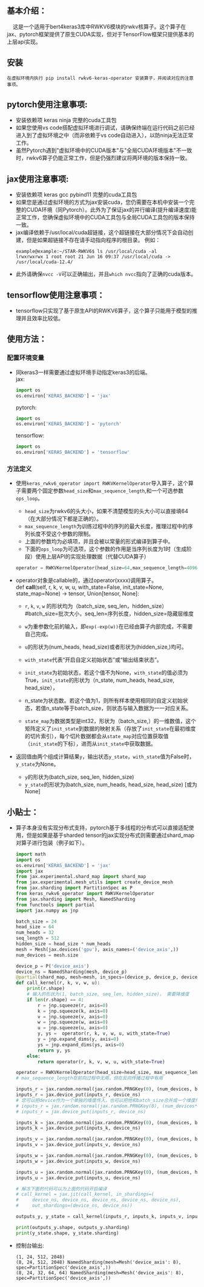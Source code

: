 
## 基本介绍：
&nbsp;&nbsp;&nbsp;&nbsp;这是一个适用于bert4keras3库中RWKV6模块的rwkv核算子。这个算子在jax、pytorch框架提供了原生CUDA实现，但对于TensorFlow框架只提供基本的上层api实现。
## 安装
`在虚拟环境内执行 pip install rwkv6-keras-operator 安装算子，并阅读对应的注意事项。`
## pytorch使用注意事项:
- 安装依赖项 keras ninja 完整的cuda工具包
- 如果您使用vs code搭配虚拟环境进行调试，请确保终端在运行代码之前已经进入到了虚拟环境之中（而非依赖于vs code自动进入），以防ninja无法正常工作。
- 虽然Pytorch遇到"虚拟环境中的CUDA版本"与"全局CUDA环境版本"不一致时，rwkv6算子仍能正常工作，但是仍强烈建议将两环境的版本保持一致。


## jax使用注意事项:
- 安装依赖项 keras gcc pybind11 完整的cuda工具包
- 如果您是通过虚拟环境的方式为jax安装cuda，您仍需要在本机中安装一个完整的CUDA环境（同Pytorch）。此外为了保证jax的并行编译(提升编译速度)能正常工作，您确保虚拟环境中的CUDA工具包与全局CUDA工具包的版本保持一致。
- jax编译依赖于/usr/local/cuda超链接，这个超链接在大部分情况下会自动创建，但是如果超链接不存在请手动指向程序的根目录。
  例如：
  ```shell
  example@example:~/STAR-RWKV6$ ls /usr/local/cuda -al
  lrwxrwxrwx 1 root root 21 Jun 16 09:37 /usr/local/cuda -> /usr/local/cuda-12.4/
  ```
- 此外请确保`nvcc -V`可以正确输出，并且`which nvcc`指向了正确的cuda版本。

## tensorflow使用注意事项：
- tensorflow只实现了基于原生API的RWKV6算子，这个算子只能用于模型的推理并且效率比较低。

## 使用方法：
### 配置环境变量
- 同keras3一样需要通过虚拟环境手动指定keras3的后端。  
  jax:
  ```python
  import os
  os.environ['KERAS_BACKEND'] = 'jax'
  ```
  pytorch:
  ```python
  import os
  os.environ['KERAS_BACKEND'] = 'pytorch'
  ```
  tensorflow:
  ```python
  import os
  os.environ['KERAS_BACKEND'] = 'tensorflow'
  ```
### 方法定义
- 使用`keras_rwkv6_operator import RWKVKernelOperator`导入算子，这个算子需要两个固定参数`head_size`和`max_sequence_length`,和一个可选参数`ops_loop`。
  - `head_size`为rwkv6的头大小，如果不清楚模型的头大小可以直接填64（在大部分情况下都是正确的）。
  - `max_sequence_length`为训练过程中的序列的最大长度，推理过程中的序列长度不受这个参数的限制。
  - 上面的参数均为必填项，并且会被以常量的形式编译到算子中。
  - 下面的`ops_loop`为可选项，这个参数的作用是当序列长度为1时（生成阶段）使用上层API的实现处理数据（代替CUDA算子）
  ```python
  operator = RWKVKernelOperator(head_size=64,max_sequence_length=4096, ops_loop=False)
  ```

- operator对象是callable的，通过operator(xxxx)调用算子。  
  def __call__(self, r, k, v, w, u, with_state=False, init_state=None, state_map=None) -> tensor, Union[tensor, None]:
  - `r`, `k`, `v`, `w` 的形状均为（batch_size, seq_len，hidden_size）  
  #batch_size=批次大小，seq_len=序列长度，hidden_size=隐藏层维度
  - `w`为重参数化前的输入，即`exp(-exp(w))`在已经由算子内部完成，不需要自己完成。
  - `u`的形状为(num_heads, head_size)或者形状为(hidden_size,)均可。
  - `with_state`代表“开启自定义初始状态”或“输出结束状态”。
  - `init_state`为初始状态，若这个值不为None，`with_state`的值必须为True，`init_state`的形状为（n_state, num_heads, head_size, head_size），
  - n_state为状态数。若这个值为1，则所有样本使用相同的自定义初始状态，若值n_state等于batch_size，则状态与输入数据为一一对应关系。

  - `state_map`为数据类型是int32，形状为（batch_size,）的一维数值，这个矩阵定义了`init_state`到数据的映射关系（存放了`init_state`在最初维度的切片索引），每个切片数据都会从`state_map`对应位置获取值（`init_state`的下标），进而从`init_state`中获取数据。

- 返回值由两个组成计算结果`y`，输出状态`y_state`，`with_state`值为False时，`y_state`为None。
  - `y`的形状为(batch_size, seq_len, hidden_size)
  - `y_state`的形状为(batch_size, num_heads, head_size, head_size) [或为None]

## 小贴士：
- 算子本身没有实现分布式支持，pytorch基于多线程的分布式可以直接适配使用，但是如果是基于sharded tensor的jax实现分布式则需要通过shard_map对算子进行包装（例子如下）。
  ```python
  import math
  import os
  os.environ['KERAS_BACKEND'] = 'jax'
  import jax
  from jax.experimental.shard_map import shard_map
  from jax.experimental.mesh_utils import create_device_mesh
  from jax.sharding import PartitionSpec as P
  from keras_rwkv6_operator import RWKVKernelOperator
  from jax.sharding import Mesh, NamedSharding
  from functools import partial
  import jax.numpy as jnp

  batch_size = 24
  head_size = 64
  num_heads = 32
  seq_length = 512
  hidden_size = head_size * num_heads
  mesh = Mesh(jax.devices('gpu'), axis_names=('device_axis',))
  num_devices = mesh.size
  
  device_p = P('device_axis')
  device_ns = NamedSharding(mesh, device_p)
  @partial(shard_map, mesh=mesh, in_specs=(device_p, device_p, device_p, device_p, device_p), out_specs=(device_p, device_p), check_rep=False)
  def call_kernel(r, k, v, w, u):
      print(r.shape)
      # 输入的形状为(1, batch_size, seq_len, hidden_size)， 需要降维度
      if len(r.shape) == 4: 
          r = jnp.squeeze(r, axis=0)
          k = jnp.squeeze(k, axis=0)
          v = jnp.squeeze(v, axis=0)
          w = jnp.squeeze(w, axis=0)
          u = jnp.squeeze(u, axis=0)
          y, ys =  operator(r, k, v, w, u, with_state=True)
          y = jnp.expand_dims(y, axis=0)
          ys = jnp.expand_dims(ys, axis=0)
          return y, ys
      else:
          return operator(r, k, v, w, u, with_state=True)
  
  operator = RWKVKernelOperator(head_size=head_size, max_sequence_length=seq_length)
  # max_sequence_length在前向过程中无用，但在反向传播过程中有用

  inputs_r = jax.random.normal(jax.random.PRNGKey(0), (num_devices, batch_size, seq_length, hidden_size))
  inputs_r = jax.device_put(inputs_r, device_ns)
  # 您可以把device作为一个单独的维度传入，也可以把他和batch_size合并成一个维度传入
  # inputs_r = jax.random.normal(jax.random.PRNGKey(0), (num_devices*batch_size, seq_length, hidden_size))
  # inputs_r = jax.device_put(inputs_r, device_ns)

  inputs_k = jax.random.normal(jax.random.PRNGKey(0), (num_devices, batch_size, seq_length, hidden_size))
  inputs_k = jax.device_put(inputs_k, device_ns)

  inputs_v = jax.random.normal(jax.random.PRNGKey(0), (num_devices, batch_size, seq_length, hidden_size))
  inputs_v = jax.device_put(inputs_v, device_ns)

  inputs_w = jax.random.normal(jax.random.PRNGKey(0), (num_devices, batch_size, seq_length, hidden_size))
  inputs_w = jax.device_put(inputs_w, device_ns)

  inputs_u = jax.random.normal(jax.random.PRNGKey(0), (num_devices, hidden_size))
  inputs_u = jax.device_put(inputs_u, device_ns)

  # 解冻下面的代码可以为上面的代码开启编译
  # call_kernel = jax.jit(call_kernel, in_shardings=(
  #     device_ns, device_ns, device_ns, device_ns, device_ns),
  #     out_shardings=(device_ns, device_ns))

  outputs_y, y_state = call_kernel(inputs_r, inputs_k, inputs_v, inputs_w, inputs_u)

  print(outputs_y.shape, outputs_y.sharding)
  print(y_state.shape, y_state.sharding)
  ```

- 控制台输出:
  ```shell
  (1, 24, 512, 2048)
  (8, 24, 512, 2048) NamedSharding(mesh=Mesh('device_axis': 8), spec=PartitionSpec('device_axis',))
  (8, 24, 32, 64, 64) NamedSharding(mesh=Mesh('device_axis': 8), spec=PartitionSpec('device_axis',))
  ```